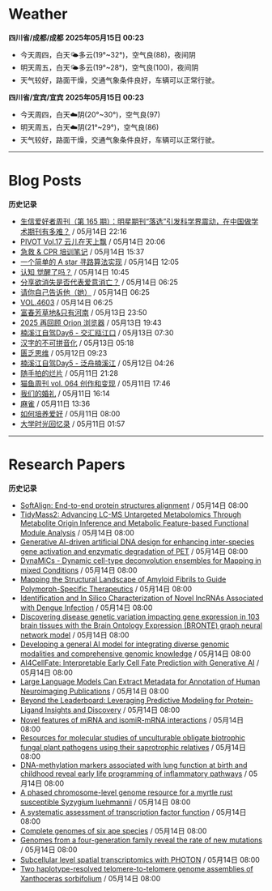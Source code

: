 # Weather
<!--qweather:start-->
**四川省/成都/成都 2025年05月15日 00:23**
- 今天周四，白天🌤️多云(19°~32°)，空气良(88)，夜间阴
- 明天周五，白天🌤️多云(19°~28°)，空气良(100)，夜间阴
- 天气较好，路面干燥，交通气象条件良好，车辆可以正常行驶。

**四川省/宜宾/宜宾 2025年05月15日 00:23**
- 今天周四，白天☁️阴(20°~30°)，空气良(97)
- 明天周五，白天☁️阴(21°~29°)，空气良(86)
- 天气较好，路面干燥，交通气象条件良好，车辆可以正常行驶。
<!--qweather:end-->
---
# Blog Posts
<!--rss-blogs:start-->
**历史记录**
- [生信爱好者周刊（第 165 期）：明星期刊“落选”引发科学界震动，在中国做学术期刊有多难？](https://openbiox.github.io/weekly/issue-165/) / 05月14日 22:16
- [PIVOT Vol.17 云儿在天上飘](https://anotherdayu.com/2025/6966/) / 05月14日 20:06
- [急救 & CPR 培训笔记](https://blog.douchi.space/first-aid-training/) / 05月14日 15:37
- [一个简单的 A star 寻路算法实现](https://blog.codingnow.com/2025/05/a_star_pathfinding.html) / 05月14日 12:05
- [认知 觉醒了吗？](https://imzm.im/cognitive-awakening/) / 05月14日 10:45
- [分享欲消失是否代表爱意消亡？](http://m.wufazhuce.com/question/4364) / 05月14日 06:25
- [请你自己告诉他（她）](http://m.wufazhuce.com/article/6789) / 05月14日 06:25
- [VOL.4603](http://m.wufazhuce.com/one/4754) / 05月14日 06:25
- [富春芳草地&amp;只有河南](https://www.skyue.com/25051323.html) / 05月13日 23:50
- [2025 再回顾 Orion 浏览器](https://anotherdayu.com/2025/6953/) / 05月13日 19:43
- [楠溪江自驾Day6 - 交汇瓯江口](https://blog.ops-coffee.cn/r/city-china-zhejiang-wenzhou-yongjia-nanxijiang-06.html) / 05月13日 07:30
- [汉字的不可拼音化](https://justgoidea.com/the-impossibility-of-pinyin-for-chinese-characters/) / 05月13日 05:18
- [匮乏思维](https://blog.douchi.space/scarcity-mindset/) / 05月12日 09:23
- [楠溪江自驾Day5 - 泛舟楠溪江](https://blog.ops-coffee.cn/r/city-china-zhejiang-wenzhou-yongjia-nanxijiang-05.html) / 05月12日 04:26
- [随手拍的烂片](https://innei.in/notes/191) / 05月11日 21:28
- [猫鱼周刊 vol. 064 创作和变现](https://ameow.xyz/archives/weekly-064) / 05月11日 17:46
- [我们的婚礼](https://www.skyue.com/25051116.html) / 05月11日 16:14
- [麻雀](https://www.xiangshitan.com/post/3401.html) / 05月11日 13:36
- [如何培养爱好](https://yufree.cn/cn/2025/05/11/how-to-enjoy-life/) / 05月11日 08:00
- [大学时光回忆录](https://innei.in/notes/190) / 05月11日 01:57
<!--rss-blogs:end-->
---
# Research Papers
<!--rss-papers:start-->
**历史记录**
- [SoftAlign: End-to-end protein structures alignment](https://www.biorxiv.org/content/10.1101/2025.05.09.653096v1?rss=1) / 05月14日 08:00
- [TidyMass2: Advancing LC-MS Untargeted Metabolomics Through Metabolite Origin Inference and Metabolic Feature-based Functional Module Analysis](https://www.biorxiv.org/content/10.1101/2025.05.09.652992v1?rss=1) / 05月14日 08:00
- [Generative AI-driven artificial DNA design for enhancing inter-species gene activation and enzymatic degradation of PET](https://www.biorxiv.org/content/10.1101/2025.05.08.652991v1?rss=1) / 05月14日 08:00
- [DynaMiCs - Dynamic cell-type deconvolution ensembles for Mapping in mixed Conditions](https://www.biorxiv.org/content/10.1101/2025.05.08.652868v1?rss=1) / 05月14日 08:00
- [Mapping the Structural Landscape of Amyloid Fibrils to Guide Polymorph-Specific Therapeutics](https://www.biorxiv.org/content/10.1101/2025.05.08.652887v1?rss=1) / 05月14日 08:00
- [Identification and In Silico Characterization of Novel lncRNAs Associated with Dengue Infection](https://www.biorxiv.org/content/10.1101/2025.05.08.652916v1?rss=1) / 05月14日 08:00
- [Discovering disease genetic variation impacting gene expression in 103 brain tissues with the Brain Ontology Expression (BRONTE) graph neural network model](https://www.biorxiv.org/content/10.1101/2025.05.08.652857v1?rss=1) / 05月14日 08:00
- [Developing a general AI model for integrating diverse genomic modalities and comprehensive genomic knowledge](https://www.biorxiv.org/content/10.1101/2025.05.08.652986v1?rss=1) / 05月14日 08:00
- [AI4CellFate: Interpretable Early Cell Fate Prediction with Generative AI](https://www.biorxiv.org/content/10.1101/2025.05.12.653464v1?rss=1) / 05月14日 08:00
- [Large Language Models Can Extract Metadata for Annotation of Human Neuroimaging Publications](https://www.biorxiv.org/content/10.1101/2025.05.13.653828v1?rss=1) / 05月14日 08:00
- [Beyond the Leaderboard: Leveraging Predictive Modeling for Protein-Ligand Insights and Discovery](https://www.biorxiv.org/content/10.1101/2025.05.12.653449v1?rss=1) / 05月14日 08:00
- [Novel features of miRNA and isomiR-mRNA interactions](https://www.biorxiv.org/content/10.1101/2025.05.12.653582v1?rss=1) / 05月14日 08:00
- [Resources for molecular studies of unculturable obligate biotrophic fungal plant pathogens using their saprotrophic relatives](https://www.biorxiv.org/content/10.1101/2025.05.08.652889v1?rss=1) / 05月14日 08:00
- [DNA-methylation markers associated with lung function at birth and childhood reveal early life programming of inflammatory pathways](https://www.biorxiv.org/content/10.1101/2025.05.12.653131v1?rss=1) / 05月14日 08:00
- [A phased chromosome-level genome resource for a myrtle rust susceptible Syzygium luehmannii](https://www.biorxiv.org/content/10.1101/2025.05.12.653576v1?rss=1) / 05月14日 08:00
- [A systematic assessment of transcription factor function](https://www.nature.com/articles/s41588-025-02216-z) / 05月14日 08:00
- [Complete genomes of six ape species](https://www.nature.com/articles/s41588-025-02214-1) / 05月14日 08:00
- [Genomes from a four-generation family reveal the rate of new mutations](https://www.nature.com/articles/d41586-025-01474-5) / 05月14日 08:00
- [Subcellular level spatial transcriptomics with PHOTON](https://www.nature.com/articles/s41467-025-59801-3) / 05月14日 08:00
- [Two haplotype-resolved telomere-to-telomere genome assemblies of Xanthoceras sorbifolium](https://www.nature.com/articles/s41597-025-05057-x) / 05月14日 08:00
<!--rss-papers:end-->
